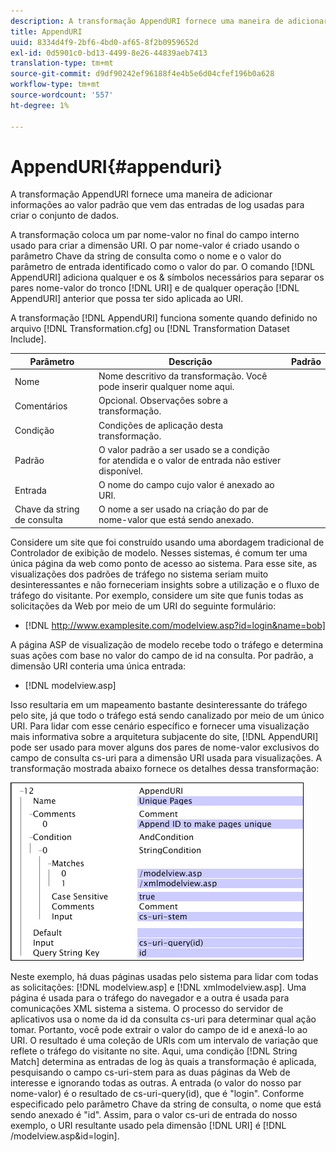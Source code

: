 ```yaml
---
description: A transformação AppendURI fornece uma maneira de adicionar informações ao valor padrão que vem das entradas de log usadas para criar o conjunto de dados.
title: AppendURI
uuid: 8334d4f9-2bf6-4bd0-af65-8f2b0959652d
exl-id: 0d5901c0-bd13-4499-8e26-44839aeb7413
translation-type: tm+mt
source-git-commit: d9df90242ef96188f4e4b5e6d04cfef196b0a628
workflow-type: tm+mt
source-wordcount: '557'
ht-degree: 1%

---
```


# AppendURI{#appenduri}

A transformação AppendURI fornece uma maneira de adicionar informações ao valor padrão que vem das entradas de log usadas para criar o conjunto de dados.

A transformação coloca um par nome-valor no final do campo interno usado para criar a dimensão URI. O par nome-valor é criado usando o parâmetro Chave da string de consulta como o nome e o valor do parâmetro de entrada identificado como o valor do par. O comando [!DNL AppendURI] adiciona qualquer e os &amp; símbolos necessários para separar os pares nome-valor do tronco [!DNL URI] e de qualquer operação [!DNL AppendURI] anterior que possa ter sido aplicada ao URI.

A transformação [!DNL AppendURI] funciona somente quando definido no arquivo [!DNL Transformation.cfg] ou [!DNL Transformation Dataset Include].

| Parâmetro | Descrição | Padrão |
|---|---|---|
| Nome | Nome descritivo da transformação. Você pode inserir qualquer nome aqui. |  |
| Comentários | Opcional. Observações sobre a transformação. |  |
| Condição | Condições de aplicação desta transformação. |  |
| Padrão | O valor padrão a ser usado se a condição for atendida e o valor de entrada não estiver disponível. |  |
| Entrada | O nome do campo cujo valor é anexado ao URI. |  |
| Chave da string de consulta | O nome a ser usado na criação do par de nome-valor que está sendo anexado. |  |

Considere um site que foi construído usando uma abordagem tradicional de Controlador de exibição de modelo. Nesses sistemas, é comum ter uma única página da web como ponto de acesso ao sistema. Para esse site, as visualizações dos padrões de tráfego no sistema seriam muito desinteressantes e não forneceriam insights sobre a utilização e o fluxo de tráfego do visitante. Por exemplo, considere um site que funis todas as solicitações da Web por meio de um URI do seguinte formulário:

* [!DNL http://www.examplesite.com/modelview.asp?id=login&name=bob]

A página ASP de visualização de modelo recebe todo o tráfego e determina suas ações com base no valor do campo de id na consulta. Por padrão, a dimensão URI conteria uma única entrada:

* [!DNL modelview.asp]

Isso resultaria em um mapeamento bastante desinteressante do tráfego pelo site, já que todo o tráfego está sendo canalizado por meio de um único URI. Para lidar com esse cenário específico e fornecer uma visualização mais informativa sobre a arquitetura subjacente do site, [!DNL AppendURI] pode ser usado para mover alguns dos pares de nome-valor exclusivos do campo de consulta cs-uri para a dimensão URI usada para visualizações. A transformação mostrada abaixo fornece os detalhes dessa transformação:

![](assets/cfg_TransformationType_AppendURI.png)

Neste exemplo, há duas páginas usadas pelo sistema para lidar com todas as solicitações: [!DNL modelview.asp] e [!DNL xmlmodelview.asp]. Uma página é usada para o tráfego do navegador e a outra é usada para comunicações XML sistema a sistema. O processo do servidor de aplicativos usa o nome da id da consulta cs-uri para determinar qual ação tomar. Portanto, você pode extrair o valor do campo de id e anexá-lo ao URI. O resultado é uma coleção de URIs com um intervalo de variação que reflete o tráfego do visitante no site. Aqui, uma condição [!DNL String Match] determina as entradas de log às quais a transformação é aplicada, pesquisando o campo cs-uri-stem para as duas páginas da Web de interesse e ignorando todas as outras. A entrada (o valor do nosso par nome-valor) é o resultado de cs-uri-query(id), que é &quot;login&quot;. Conforme especificado pelo parâmetro Chave da string de consulta, o nome que está sendo anexado é &quot;id&quot;. Assim, para o valor cs-uri de entrada do nosso exemplo, o URI resultante usado pela dimensão [!DNL URI] é [!DNL /modelview.asp&id=login].
